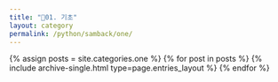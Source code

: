 ```yaml
---
title: "🌴01. 기초"
layout: category
permalink: /python/samback/one/
---
```


{% assign posts = site.categories.one %}
{% for post in posts %} {% include archive-single.html type=page.entries_layout %} {% endfor %}
